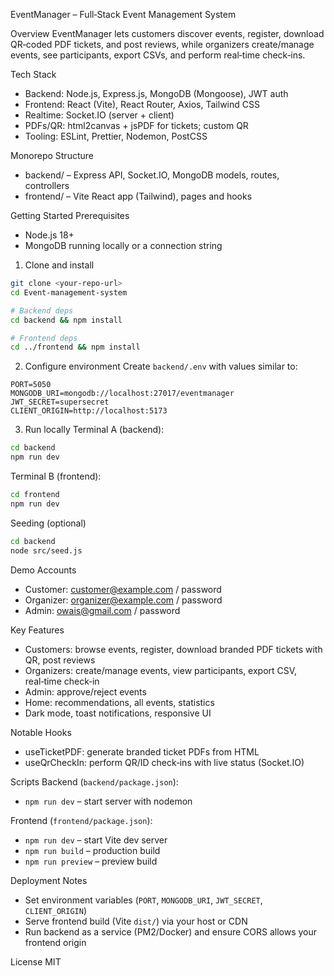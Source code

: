 EventManager – Full‑Stack Event Management System

Overview
EventManager lets customers discover events, register, download QR‑coded PDF tickets, and post reviews, while organizers create/manage events, see participants, export CSVs, and perform real‑time check‑ins.

Tech Stack
- Backend: Node.js, Express.js, MongoDB (Mongoose), JWT auth
- Frontend: React (Vite), React Router, Axios, Tailwind CSS
- Realtime: Socket.IO (server + client)
- PDFs/QR: html2canvas + jsPDF for tickets; custom QR
- Tooling: ESLint, Prettier, Nodemon, PostCSS

Monorepo Structure
- backend/ – Express API, Socket.IO, MongoDB models, routes, controllers
- frontend/ – Vite React app (Tailwind), pages and hooks

Getting Started
Prerequisites
- Node.js 18+
- MongoDB running locally or a connection string

1) Clone and install
```bash
git clone <your-repo-url>
cd Event-management-system

# Backend deps
cd backend && npm install

# Frontend deps
cd ../frontend && npm install
```

2) Configure environment
Create `backend/.env` with values similar to:
```env
PORT=5050
MONGODB_URI=mongodb://localhost:27017/eventmanager
JWT_SECRET=supersecret
CLIENT_ORIGIN=http://localhost:5173
```

3) Run locally
Terminal A (backend):
```bash
cd backend
npm run dev
```

Terminal B (frontend):
```bash
cd frontend
npm run dev
```

Seeding (optional)
```bash
cd backend
node src/seed.js
```

Demo Accounts
- Customer: customer@example.com / password
- Organizer: organizer@example.com / password
- Admin: owais@gmail.com / password

Key Features
- Customers: browse events, register, download branded PDF tickets with QR, post reviews
- Organizers: create/manage events, view participants, export CSV, real‑time check‑in
- Admin: approve/reject events
- Home: recommendations, all events, statistics
- Dark mode, toast notifications, responsive UI

Notable Hooks
- useTicketPDF: generate branded ticket PDFs from HTML
- useQrCheckIn: perform QR/ID check‑ins with live status (Socket.IO)

Scripts
Backend (`backend/package.json`):
- `npm run dev` – start server with nodemon

Frontend (`frontend/package.json`):
- `npm run dev` – start Vite dev server
- `npm run build` – production build
- `npm run preview` – preview build

Deployment Notes
- Set environment variables (`PORT`, `MONGODB_URI`, `JWT_SECRET`, `CLIENT_ORIGIN`)
- Serve frontend build (Vite `dist/`) via your host or CDN
- Run backend as a service (PM2/Docker) and ensure CORS allows your frontend origin

License
MIT


